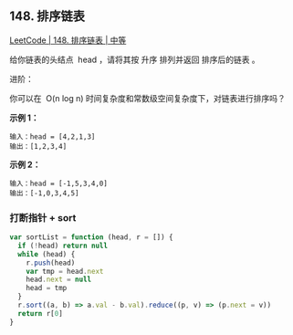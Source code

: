 ## 148. 排序链表

[LeetCode | 148. 排序链表 | 中等](https://leetcode-cn.com/problems/sort-list/)

给你链表的头结点  head ，请将其按 升序 排列并返回 排序后的链表 。

进阶：

你可以在  O(n log n) 时间复杂度和常数级空间复杂度下，对链表进行排序吗？

**示例 1：**

```
输入：head = [4,2,1,3]
输出：[1,2,3,4]
```

**示例 2：**

```
输入：head = [-1,5,3,4,0]
输出：[-1,0,3,4,5]
```

### 打断指针 + sort

```js
var sortList = function (head, r = []) {
  if (!head) return null
  while (head) {
    r.push(head)
    var tmp = head.next
    head.next = null
    head = tmp
  }
  r.sort((a, b) => a.val - b.val).reduce((p, v) => (p.next = v))
  return r[0]
}
```
